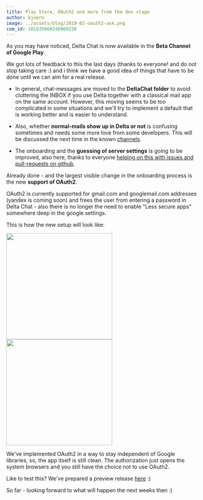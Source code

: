 ```yaml
---
title: Play Store, OAuth2 and more from the dev stage 
author: bjoern
image: ../assets/blog/2019-02-oauth2-ask.png
com_id: 101635660248860238
---
```


As you may have noticed, Delta Chat is now available 
in the **Beta Channel of Google Play**.

We got lots of feedback to this the last days
(thanks to everyone! and do not stop taking care :)
and i think we have a good idea of things that have to be done
until we can aim for a real release.

- In general, chat-messages are moved to the **DeltaChat folder**
  to avoid cluttering the INBOX 
  if you use Delta together with a classical mail app on the same account.
  However, this moving seems to be too complicated in some situations
  and we'll try to implement a default that is working better
  and is easier to understand.

- Also, whether **normal-mails show up in Delta or not**
  is confusing sometimes and needs some more love from some developers.
  This will be discussed the next time in the known [channels](contribute).

- The onboarding and the **guessing of server settings** is going to be improved,
  also here, thanks to everyone 
  [helping on this with issues and pull-requests on github](https://github.com/deltachat/deltachat-core/).
  
Already done - and the largest visible change in the onboarding process
is the new **support of OAuth2**.

OAuth2 is currently supported for gmail.com and googlemail.com addresses
(yandex is coming soon)
and frees the user from entering a password in Delta Chat - 
also there is no longer the need to enable "Less secure apps" somewhere
deep in the google settings.

This is how the new setup will look like:

<img src="../assets/blog/2019-02-oauth2-ask.png" width="280"> <img src="../assets/blog/2019-02-oauth2-confirm.png" width="280">

We've implemented OAuth2 in a way to stay independent of Google libraries,
so, the app itself is still clean.
The authorization just opens the system browsers
and you still have the choice not to use OAuth2.

Like to test this? We've prepared a preview release
[here](https://github.com/deltachat/deltachat-android/releases/tag/oauth2-preview-0.101.1) :)

So far - looking forward to what will happen the next weeks then :)
